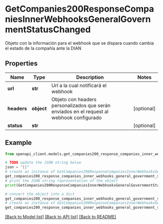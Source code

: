# GetCompanies200ResponseCompaniesInnerWebhooksGeneralGovernmentStatusChanged

Objeto con la información para el webhook que se dispara cuando cambia el estado de la compañía ante la DIAN

## Properties

Name | Type | Description | Notes
------------ | ------------- | ------------- | -------------
**url** | **str** | Url a la cual notificará el webhook | 
**headers** | **object** | Objeto con headers personalizados que serán enviados en el request al webhook configurado | [optional] 
**status** | **str** |  | [optional] 

## Example

```python
from openapi_client.models.get_companies200_response_companies_inner_webhooks_general_government_status_changed import GetCompanies200ResponseCompaniesInnerWebhooksGeneralGovernmentStatusChanged

# TODO update the JSON string below
json = "{}"
# create an instance of GetCompanies200ResponseCompaniesInnerWebhooksGeneralGovernmentStatusChanged from a JSON string
get_companies200_response_companies_inner_webhooks_general_government_status_changed_instance = GetCompanies200ResponseCompaniesInnerWebhooksGeneralGovernmentStatusChanged.from_json(json)
# print the JSON string representation of the object
print(GetCompanies200ResponseCompaniesInnerWebhooksGeneralGovernmentStatusChanged.to_json())

# convert the object into a dict
get_companies200_response_companies_inner_webhooks_general_government_status_changed_dict = get_companies200_response_companies_inner_webhooks_general_government_status_changed_instance.to_dict()
# create an instance of GetCompanies200ResponseCompaniesInnerWebhooksGeneralGovernmentStatusChanged from a dict
get_companies200_response_companies_inner_webhooks_general_government_status_changed_from_dict = GetCompanies200ResponseCompaniesInnerWebhooksGeneralGovernmentStatusChanged.from_dict(get_companies200_response_companies_inner_webhooks_general_government_status_changed_dict)
```
[[Back to Model list]](../README.md#documentation-for-models) [[Back to API list]](../README.md#documentation-for-api-endpoints) [[Back to README]](../README.md)


